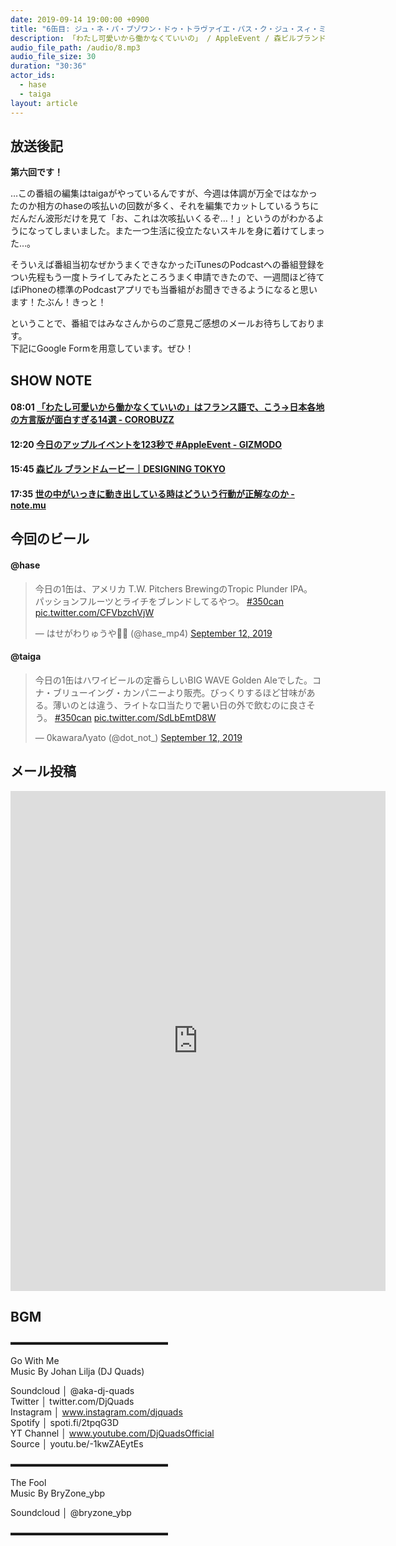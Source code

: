```yaml
---
date: 2019-09-14 19:00:00 +0900
title: "6缶目: ジュ・ネ・パ・ブゾワン・ドゥ・トラヴァイエ・パス・ク・ジュ・スィ・ミニヨンヌ"
description: 「わたし可愛いから働かなくていいの」 / AppleEvent / 森ビルブランドムービー / 風と夢とボクらの時代 についてトークしました。
audio_file_path: /audio/8.mp3
audio_file_size: 30
duration: "30:36"
actor_ids:
  - hase
  - taiga
layout: article
---
```


## 放送後記

__第六回です！__

…この番組の編集はtaigaがやっているんですが、今週は体調が万全ではなかったのか相方のhaseの咳払いの回数が多く、それを編集でカットしているうちにだんだん波形だけを見て「お、これは次咳払いくるぞ…！」というのがわかるようになってしまいました。また一つ生活に役立たないスキルを身に着けてしまった…。

そういえば番組当初なぜかうまくできなかったiTunesのPodcastへの番組登録をつい先程もう一度トライしてみたところうまく申請できたので、一週間ほど待てばiPhoneの標準のPodcastアプリでも当番組がお聞きできるようになると思います！たぶん！きっと！

ということで、番組ではみなさんからのご意見ご感想のメールお待ちしております。<br>
下記にGoogle Formを用意しています。ぜひ！

## SHOW NOTE

#### 08:01 [「わたし可愛いから働かなくていいの」はフランス語で、こう→日本各地の方言版が面白すぎる14選 - COROBUZZ](https://corobuzz.com/archives/142643)

#### 12:20 [今日のアップルイベントを123秒で #AppleEvent - GIZMODO](https://www.gizmodo.jp/2019/09/apple-event-123sec.html)

#### 15:45 [森ビル ブランドムービー｜DESIGNING TOKYO](https://www.youtube.com/watch?v=7U9KW3hJg2o)

#### 17:35 [世の中がいっきに動き出している時はどういう行動が正解なのか - note.mu](https://note.mu/kamadaman/n/ne8a17f0db496)

## 今回のビール

#### @hase
<blockquote class="twitter-tweet"><p lang="ja" dir="ltr">今日の1缶は、アメリカ T.W. Pitchers BrewingのTropic Plunder IPA。<br>パッションフルーツとライチをブレンドしてるやつ。 <a href="https://twitter.com/hashtag/350can?src=hash&amp;ref_src=twsrc%5Etfw">#350can</a> <a href="https://t.co/CFVbzchVjW">pic.twitter.com/CFVbzchVjW</a></p>&mdash; はせがわりゅうや🎋🎥 (@hase_mp4) <a href="https://twitter.com/hase_mp4/status/1172129049155530752?ref_src=twsrc%5Etfw">September 12, 2019</a></blockquote> <script async src="https://platform.twitter.com/widgets.js" charset="utf-8"></script>

#### @taiga
<blockquote class="twitter-tweet"><p lang="ja" dir="ltr">今日の1缶はハワイビールの定番らしいBIG WAVE Golden Aleでした。コナ・ブリューイング・カンパニーより販売。びっくりするほど甘味がある。薄いのとは違う、ライトな口当たりで暑い日の外で飲むのに良さそう。 <a href="https://twitter.com/hashtag/350can?src=hash&amp;ref_src=twsrc%5Etfw">#350can</a> <a href="https://t.co/SdLbEmtD8W">pic.twitter.com/SdLbEmtD8W</a></p>&mdash; 0kawaraΛyato (@dot_not_) <a href="https://twitter.com/dot_not_/status/1172161929822883840?ref_src=twsrc%5Etfw">September 12, 2019</a></blockquote> <script async src="https://platform.twitter.com/widgets.js" charset="utf-8"></script>

## メール投稿

<iframe src="https://docs.google.com/forms/d/e/1FAIpQLSfTZ99ZtY5BJtHk38i7c_p3AdF-uIGnOOsc6W05wV6L0MTAQg/viewform?embedded=true" width="600" height="800" frameborder="0" marginheight="0" marginwidth="0">読み込んでいます…</iframe>

## BGM
▬▬▬▬▬▬▬▬▬▬▬▬▬▬▬▬▬▬  

Go With Me  
Music By Johan Lilja (DJ Quads)  

Soundcloud │ @aka-dj-quads  
Twitter │ twitter.com/DjQuads  
Instagram │ www.instagram.com/djquads  
Spotify │ spoti.fi/2tpqG3D  
YT Channel │ www.youtube.com/DjQuadsOfficial  
Source │ youtu.be/-1kwZAEytEs  

▬▬▬▬▬▬▬▬▬▬▬▬▬▬▬▬▬▬  

The Fool  
Music By BryZone_ybp  

Soundcloud │ @bryzone_ybp  

▬▬▬▬▬▬▬▬▬▬▬▬▬▬▬▬▬▬  

